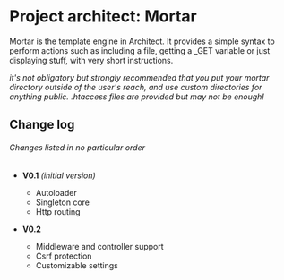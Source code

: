 # Project architect: Mortar
Mortar is the template engine in Architect.
It provides a simple syntax to perform actions such as including a file, getting a \_GET variable or just displaying stuff, with very short instructions.

_it's not obligatory but strongly recommended that you put your mortar directory outside of the user's reach, and use custom directories for anything public. .htaccess files are provided but may not be enough!_

## Change log
###### _Changes listed in no particular order_

* __V0.1__ _(initial version)_
    * Autoloader
    * Singleton core
    * Http routing

* __V0.2__
    * Middleware and controller support
    * Csrf protection
    * Customizable settings
